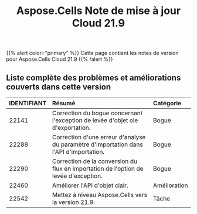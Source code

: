 ﻿---
title: Aspose.Cells Note de mise à jour Cloud 21.9
second_title: Aspose.Cells Cloud Documen
type: docs
url: /fr/aspose-cells-cloud-21-9-release-notes/
description: Aspose.Cells Cloud prend en charge Excel pour créer, convertir, fusionner, diviser, protéger, opération d'objet interne, etc.
weight: 13
---
{{% alert color="primary" %}} 
Cette page contient les notes de version pour Aspose.Cells Cloud 21.9
{{% /alert %}} 
## **Liste complète des problèmes et améliorations couverts dans cette version**
|**IDENTIFIANT**|**Résumé**|**Catégorie**|
|:- |:- |:- |
|22141 |Correction du bogue concernant l'exception de levée d'objet ole d'exportation.| Bogue|
|22288 |Correction d'une erreur d'analyse du paramètre d'importation dans l'API d'importation.| Bogue|
|22290 |Correction de la conversion du flux en importation de l'option de levée d'exception.| Bogue|
|22460 |Améliorer l'API d'objet clair.| Amélioration|
|22542 |Mettez à niveau Aspose.Cells vers la version 21.9.| Tâche|
